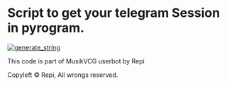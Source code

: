 # Script to get your telegram Session in pyrogram.

<a href="https://replit.com/@CollinFowel/StringSessionPyrogram#main.py"><img src="https://img.shields.io/badge/run-string__session.py-blue?style=for-the-badge&logo=repl.it" alt="generate_string" /></a>

This code is part of MusikVCG userbot by Repi

Copyleft © Repi, All wrongs reserved.

